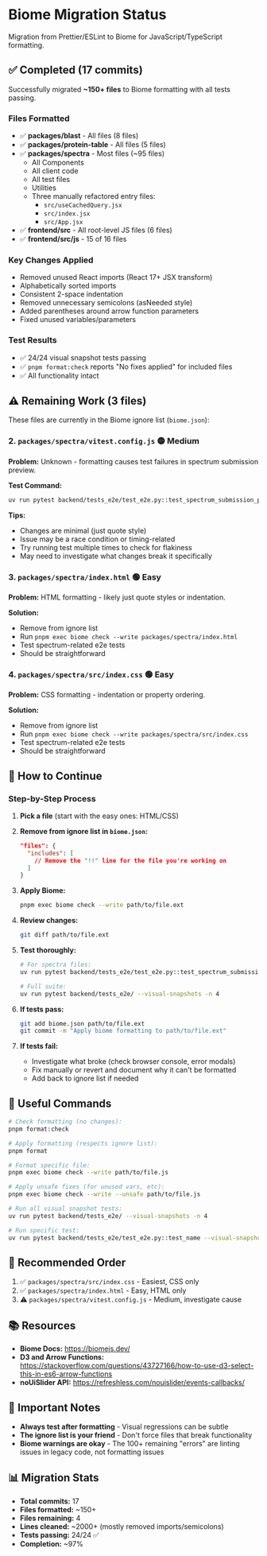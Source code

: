 # Biome Migration Status

Migration from Prettier/ESLint to Biome for JavaScript/TypeScript formatting.

## ✅ Completed (17 commits)

Successfully migrated **~150+ files** to Biome formatting with all tests passing.

### Files Formatted

- ✅ **packages/blast** - All files (8 files)
- ✅ **packages/protein-table** - All files (5 files)
- ✅ **packages/spectra** - Most files (~95 files)
  - All Components
  - All client code
  - All test files
  - Utilities
  - Three manually refactored entry files:
    - `src/useCachedQuery.jsx`
    - `src/index.jsx`
    - `src/App.jsx`
- ✅ **frontend/src** - All root-level JS files (6 files)
- ✅ **frontend/src/js** - 15 of 16 files

### Key Changes Applied

- Removed unused React imports (React 17+ JSX transform)
- Alphabetically sorted imports
- Consistent 2-space indentation
- Removed unnecessary semicolons (asNeeded style)
- Added parentheses around arrow function parameters
- Fixed unused variables/parameters

### Test Results

- ✅ 24/24 visual snapshot tests passing
- ✅ `pnpm format:check` reports "No fixes applied" for included files
- ✅ All functionality intact

## ⚠️ Remaining Work (3 files)

These files are currently in the Biome ignore list (`biome.json`):

### 2. `packages/spectra/vitest.config.js` 🟡 **Medium**

**Problem:** Unknown - formatting causes test failures in spectrum submission preview.

**Test Command:**

```bash
uv run pytest backend/tests_e2e/test_e2e.py::test_spectrum_submission_preview_manual_data --visual-snapshots
```

**Tips:**

- Changes are minimal (just quote style)
- Issue may be a race condition or timing-related
- Try running test multiple times to check for flakiness
- May need to investigate what changes break it specifically

### 3. `packages/spectra/index.html` 🟢 **Easy**

**Problem:** HTML formatting - likely just quote styles or indentation.

**Solution:**

- Remove from ignore list
- Run `pnpm exec biome check --write packages/spectra/index.html`
- Test spectrum-related e2e tests
- Should be straightforward

### 4. `packages/spectra/src/index.css` 🟢 **Easy**

**Problem:** CSS formatting - indentation or property ordering.

**Solution:**

- Remove from ignore list
- Run `pnpm exec biome check --write packages/spectra/src/index.css`
- Test spectrum-related e2e tests
- Should be straightforward

## 📝 How to Continue

### Step-by-Step Process

1. **Pick a file** (start with the easy ones: HTML/CSS)

2. **Remove from ignore list in `biome.json`:**

   ```json
   "files": {
     "includes": [
       // Remove the "!!" line for the file you're working on
     ]
   }
   ```

3. **Apply Biome:**

   ```bash
   pnpm exec biome check --write path/to/file.ext
   ```

4. **Review changes:**

   ```bash
   git diff path/to/file.ext
   ```

5. **Test thoroughly:**

   ```bash
   # For spectra files:
   uv run pytest backend/tests_e2e/test_e2e.py::test_spectrum_submission_preview_manual_data --visual-snapshots

   # Full suite:
   uv run pytest backend/tests_e2e/ --visual-snapshots -n 4
   ```

6. **If tests pass:**

   ```bash
   git add biome.json path/to/file.ext
   git commit -m "Apply biome formatting to path/to/file.ext"
   ```

7. **If tests fail:**
   - Investigate what broke (check browser console, error modals)
   - Fix manually or revert and document why it can't be formatted
   - Add back to ignore list if needed

## 🔧 Useful Commands

```bash
# Check formatting (no changes):
pnpm format:check

# Apply formatting (respects ignore list):
pnpm format

# Format specific file:
pnpm exec biome check --write path/to/file.js

# Apply unsafe fixes (for unused vars, etc):
pnpm exec biome check --write --unsafe path/to/file.js

# Run all visual snapshot tests:
uv run pytest backend/tests_e2e/ --visual-snapshots -n 4

# Run specific test:
uv run pytest backend/tests_e2e/test_e2e.py::test_name --visual-snapshots
```

## 🎯 Recommended Order

1. ✅ `packages/spectra/src/index.css` - Easiest, CSS only
2. ✅ `packages/spectra/index.html` - Easy, HTML only
3. ⚠️ `packages/spectra/vitest.config.js` - Medium, investigate cause

## 📚 Resources

- **Biome Docs:** <https://biomejs.dev/>
- **D3 and Arrow Functions:** <https://stackoverflow.com/questions/43727166/how-to-use-d3-select-this-in-es6-arrow-functions>
- **noUiSlider API:** <https://refreshless.com/nouislider/events-callbacks/>

## 🚨 Important Notes

- **Always test after formatting** - Visual regressions can be subtle
- **The ignore list is your friend** - Don't force files that break functionality
- **Biome warnings are okay** - The 100+ remaining "errors" are linting issues in legacy code, not formatting issues

## 📊 Migration Stats

- **Total commits:** 17
- **Files formatted:** ~150+
- **Files remaining:** 4
- **Lines cleaned:** ~2000+ (mostly removed imports/semicolons)
- **Tests passing:** 24/24 ✅
- **Completion:** ~97%
